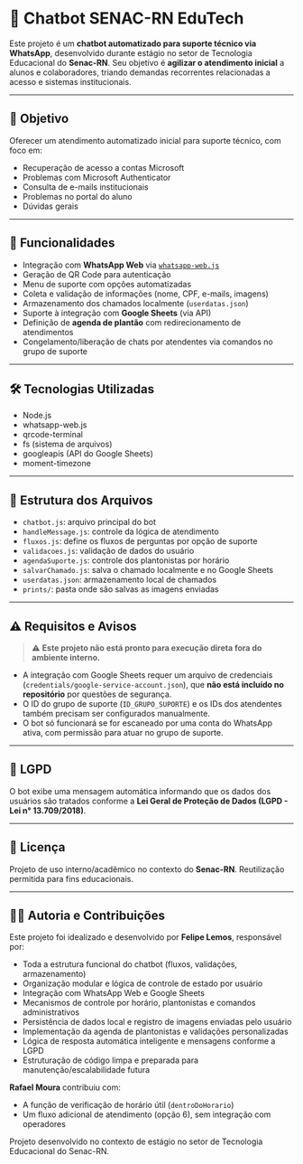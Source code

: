 # 🤖 Chatbot SENAC-RN EduTech

Este projeto é um **chatbot automatizado para suporte técnico via WhatsApp**, desenvolvido durante estágio no setor de Tecnologia Educacional do **Senac-RN**. Seu objetivo é **agilizar o atendimento inicial** a alunos e colaboradores, triando demandas recorrentes relacionadas a acesso e sistemas institucionais.

---

## 📌 Objetivo

Oferecer um atendimento automatizado inicial para suporte técnico, com foco em:

- Recuperação de acesso a contas Microsoft
- Problemas com Microsoft Authenticator
- Consulta de e-mails institucionais
- Problemas no portal do aluno
- Dúvidas gerais

---

## 🚀 Funcionalidades

- Integração com **WhatsApp Web** via [`whatsapp-web.js`](https://github.com/pedroslopez/whatsapp-web.js)
- Geração de QR Code para autenticação
- Menu de suporte com opções automatizadas
- Coleta e validação de informações (nome, CPF, e-mails, imagens)
- Armazenamento dos chamados localmente (`userdatas.json`)
- Suporte à integração com **Google Sheets** (via API)
- Definição de **agenda de plantão** com redirecionamento de atendimentos
- Congelamento/liberação de chats por atendentes via comandos no grupo de suporte

---

## 🛠️ Tecnologias Utilizadas

- Node.js
- whatsapp-web.js
- qrcode-terminal
- fs (sistema de arquivos)
- googleapis (API do Google Sheets)
- moment-timezone

---

## 📂 Estrutura dos Arquivos

- `chatbot.js`: arquivo principal do bot
- `handleMessage.js`: controle da lógica de atendimento
- `fluxos.js`: define os fluxos de perguntas por opção de suporte
- `validacoes.js`: validação de dados do usuário
- `agendaSuporte.js`: controle dos plantonistas por horário
- `salvarChamado.js`: salva o chamado localmente e no Google Sheets
- `userdatas.json`: armazenamento local de chamados
- `prints/`: pasta onde são salvas as imagens enviadas

---

## ⚠️ Requisitos e Avisos

> ⚠️ **Este projeto não está pronto para execução direta fora do ambiente interno.**

- A integração com Google Sheets requer um arquivo de credenciais (`credentials/google-service-account.json`), que **não está incluído no repositório** por questões de segurança.
- O ID do grupo de suporte (`ID_GRUPO_SUPORTE`) e os IDs dos atendentes também precisam ser configurados manualmente.
- O bot só funcionará se for escaneado por uma conta do WhatsApp ativa, com permissão para atuar no grupo de suporte.

---

## 🔐 LGPD

O bot exibe uma mensagem automática informando que os dados dos usuários são tratados conforme a **Lei Geral de Proteção de Dados (LGPD - Lei n° 13.709/2018)**.

---

## 📄 Licença

Projeto de uso interno/acadêmico no contexto do **Senac-RN**. Reutilização permitida para fins educacionais.

---

## 🙋‍♂️ Autoria e Contribuições

Este projeto foi idealizado e desenvolvido por **Felipe Lemos**, responsável por:

- Toda a estrutura funcional do chatbot (fluxos, validações, armazenamento)
- Organização modular e lógica de controle de estado por usuário
- Integração com WhatsApp Web e Google Sheets
- Mecanismos de controle por horário, plantonistas e comandos administrativos
- Persistência de dados local e registro de imagens enviadas pelo usuário
- Implementação da agenda de plantonistas e validações personalizadas
- Lógica de resposta automática inteligente e mensagens conforme a LGPD
- Estruturação de código limpa e preparada para manutenção/escalabilidade futura

**Rafael Moura** contribuiu com:
- A função de verificação de horário útil (`dentroDoHorario`)
- Um fluxo adicional de atendimento (opção 6), sem integração com operadores

Projeto desenvolvido no contexto de estágio no setor de Tecnologia Educacional do Senac-RN.
